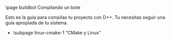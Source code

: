 \page buildbot Compilando un bote

Esto es la guía para compilas tu proyecto con D++. Tu necesitas seguir una guía apropiada de tu sistema. 

* \subpage linux-cmake-1 "CMake y Linux"
